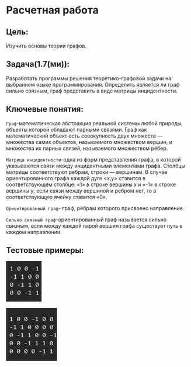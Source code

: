 # Расчетная работа 

## Цель:

Изучить основы теории графов.

## Задача(1.7(ми)):

Разработать программы решения теоретико-графовой задачи на выбранном языке программирования. Определить является ли граф сильно связным,
граф представить в виде матрицы инцидентности.

## Ключевые понятия:

`Граф`-математическая абстракция реальной системы любой природы, объекты которой обладают парными связями. 
Граф как математический объект есть совокупность двух множеств — множества самих объектов, называемого множеством вершин, 
и множества их парных связей, называемого множеством рёбер.

`Матрица инцидентности`-одна из форм представления графа, в которой указываются связи между инцидентными элементами графа.
Столбцы матрицы соответствуют ребрам, строки — вершинам. 
В случае ориентированного графа каждой дуге <x,y> ставится в соответствующем столбце:
«1» в строке вершины x и «-1» в строке вершины y; если связи между вершиной и ребром нет, то в соответствующую ячейку ставится «0».

`Ориентированный граф`- граф, рёбрам которого присвоено направление.

`Сильно связный граф`-ориентированный граф называется сильно связным, если между каждой парой вершин графа существует путь в каждом направлении.

## Тестовые примеры:

![image](Images/Матрица1.png)

![image](Images/Матрица2.png)
##
